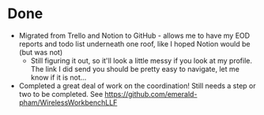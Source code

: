# Done

- Migrated from Trello and Notion to GitHub - allows me to have my EOD reports and todo list underneath one roof, like I hoped Notion would be (but was not)
  - Still figuring it out, so it'll look a little messy if you look at my profile. The link I did send you should be pretty easy to navigate, let me know if it is not... 
- Completed a great deal of work on the coordination! Still needs a step or two to be completed. See https://github.com/emerald-pham/WirelessWorkbenchLLF
